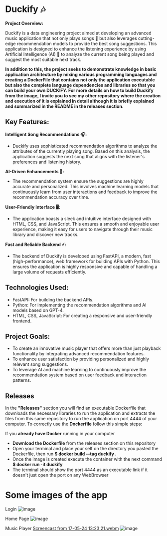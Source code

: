 # Duckify 🎶

__Project Overview:__

Duckify is a data engineering project aimed at developing an advanced music application that not only plays songs 🎵 but also leverages cutting-edge recommendation models to provide the best song suggestions. This application is designed to enhance the listening experience by using Artificial Intelligence (AI) 🤖 to analyze the current song being played and suggest the most suitable next track.

__In addition to this, the project seeks to demonstrate knowledge in basic application architecture by mixing various programming languages ​​and creating a DockerFile that contains not only the application executable but also the complete language dependencies and libraries so that you can build your own DUCKIFY. For more details on how to build Duckify from the image, I invite you to see my other repository where the creation and execution of it is explained in detail although it is briefly explained and summarized in the README in the releases section.__

## Key Features:

__Intelligent Song Recommendations 🎧:__
- Duckify uses sophisticated recommendation algorithms to analyze the attributes of the currently playing song. Based on this analysis, the application suggests the next song that aligns with the listener's preferences and listening history.

__AI-Driven Enhancements 🤖:__
- The recommendation system ensure the suggestions are highly accurate and personalized. This involves machine learning models that continuously learn from user interactions and feedback to improve the recommendation accuracy over time.

__User-Friendly Interface 🖥️:__
- The application boasts a sleek and intuitive interface designed with HTML, CSS, and JavaScript. This ensures a smooth and enjoyable user experience, making it easy for users to navigate through their music library and discover new tracks.

__Fast and Reliable Backend ⚡:__
- The backend of Duckify is developed using FastAPI, a modern, fast (high-performance), web framework for building APIs with Python. This ensures the application is highly responsive and capable of handling a large volume of requests efficiently.

## Technologies Used:

- FastAPI: For building the backend APIs.
- Python: For implementing the recommendation algorithms and AI models based on GPT-4.
- HTML, CSS, JavaScript: For creating a responsive and user-friendly frontend.

## Project Goals:

- To create an innovative music player that offers more than just playback functionality by integrating advanced recommendation features.
- To enhance user satisfaction by providing personalized and highly relevant song suggestions.
- To leverage AI and machine learning to continuously improve the recommendation system based on user feedback and interaction patterns.

## Releases 
In the __"Releases"__ section you will find an executable Dockerfile that downloads the necessary libraries to run the application and extracts the files from this same repository to run the application on port 4444 of your computer. To correctly use the __Dockerfile__ follow this simple steps:

If you __already have Docker__ running in your computer
- __Download the Dockerfile__ from the releases section on this repository
- Open your terminal and place your self on the directory you pasted the Dockerfile, then run __$ docker build --tag duckify .__
- Once the image is created execute the container with the next command __$ docker run -it duckify__
- The terminal should show the port 4444 as an executable link if it doesn't just open the port on any WebBrowser
# Some images of the app

Login
![image](https://github.com/ioSoyPato/Duckify/assets/108914351/a1596f10-ce73-41c9-b62f-f6cccde17637)

Home Page
![image](https://github.com/ioSoyPato/Duckify/assets/108914351/e44db1b4-9ece-4418-a6e9-c84c042d995e)

Music Player
[Screencast from 17-05-24 13:23:21.webm](https://github.com/ioSoyPato/Duckify/assets/108914351/3adc2c00-caa7-4bd6-9f99-503a1b31599f)
![image](https://github.com/ioSoyPato/Duckify/assets/108914351/77ddba7f-1fa9-4f7e-9004-018a54e32a9d)







